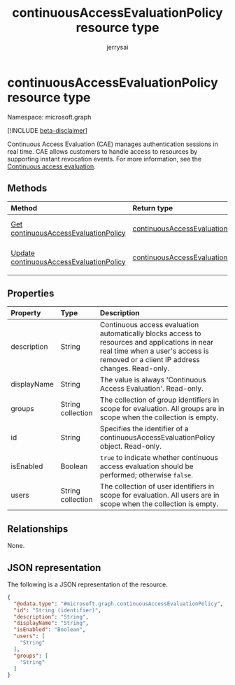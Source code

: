 ﻿---
title: "continuousAccessEvaluationPolicy resource type"
description: "Continuous Access Evaluation (CAE) helps in managing authentication sessions in real time. CAE allows customers to handle access to resources by supporting instant revocation events."
author: "jerrysai"
localization_priority: Normal
ms.prod: "microsoft-identity-platform"
doc_type: resourcePageType
---

# continuousAccessEvaluationPolicy resource type

Namespace: microsoft.graph

[!INCLUDE [beta-disclaimer](../../includes/beta-disclaimer.md)]

Continuous Access Evaluation (CAE) manages authentication sessions in real time. CAE allows customers to handle access to resources by supporting instant revocation events.  For more information, see the [Continuous access evaluation](/azure/active-directory/fundamentals/concept-fundamentals-continuous-access-evaluation).

## Methods

| Method                                                                                       | Return type                                                                          | Description                                                                                                             |
| :------------------------------------------------------------------------------------------- | :----------------------------------------------------------------------------------- | :---------------------------------------------------------------------------------------------------------------------- |
| [Get continuousAccessEvaluationPolicy](../api/continuousaccessevaluationpolicy-get.md)       | [continuousAccessEvaluationPolicy](../resources/continuousaccessevaluationpolicy.md) | Read the properties of a [continuousAccessEvaluationPolicy](../resources/continuousaccessevaluationpolicy.md) object.   |
| [Update continuousAccessEvaluationPolicy](../api/continuousaccessevaluationpolicy-update.md) | [continuousAccessEvaluationPolicy](../resources/continuousaccessevaluationpolicy.md) | Update the properties of a [continuousAccessEvaluationPolicy](../resources/continuousaccessevaluationpolicy.md) object. |
|                                                                                              |                                                                                      |                                                                                                                         |

## Properties

| Property    | Type              | Description                                                                                                                                                                         |
| :---------- | :---------------- | :---------------------------------------------------------------------------------------------------------------------------------------------------------------------------------- |
| description | String            | Continuous access evaluation automatically blocks access to resources and applications in near real time when a user's access is removed or a client IP address changes. Read-only. |
| displayName | String            | The value is always 'Continuous Access Evaluation'. Read-only.                                                                                                                      |
| groups      | String collection | The collection of group identifiers in scope for evaluation. All groups are in scope when the collection is empty.                                                                  |
| id          | String            | Specifies the identifier of a continuousAccessEvaluationPolicy object. Read-only.                                                                                                   |
| isEnabled   | Boolean           | `true` to indicate whether continuous access evaluation should be performed; otherwise `false`.                                                                                     |
| users       | String collection | The collection of user identifiers in scope for evaluation. All users are in scope when the collection is empty.                                                                    |

## Relationships

None.

## JSON representation

The following is a JSON representation of the resource.

<!-- {
  "blockType": "resource",
  "keyProperty": "id",
  "@odata.type": "microsoft.graph.continuousAccessEvaluationPolicy",
  "baseType": "microsoft.graph.entity",
  "openType": false
}
-->

```json
{
  "@odata.type": "#microsoft.graph.continuousAccessEvaluationPolicy",
  "id": "String (identifier)",
  "description": "String",
  "displayName": "String",
  "isEnabled": "Boolean",
  "users": [
    "String"
  ],
  "groups": [
    "String"
  ]
}
```
